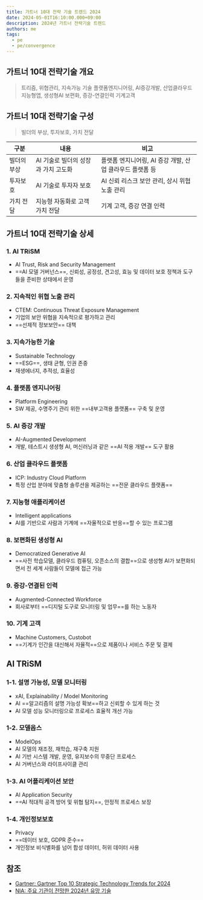 ```yaml
---
title: 가트너 10대 전략 기술 트렌드 2024
date: 2024-05-01T16:10:00.000+09:00
description: 2024년 가트너 전략기술 트렌드
authors: me
tags:
  - pe
  - pe/convergence
---
```


## 가트너 10대 전략기술 개요

> 트리즘, 위협관리, 지속가능 기술
> 플랫폼엔지니어링, AI증강개발, 산업클라우드
> 지능형앱, 생성형AI 보편화, 증강-연결인력
> 기계고객

## 가트너 10대 전략기술 구성

> 빌더의 부상, 투자보호, 가치 전달

| 구분        | 내용                                | 비고                                                     |
| ----------- | ----------------------------------- | -------------------------------------------------------- |
| 빌더의 부상 | AI 기술로 빌더의 성장과 가치 고도화 | 플랫폼 엔지니어링, AI 증강 개발, 산업 클라우드 플랫폼 등 |
| 투자보호    | AI 기술로 투자자 보호               | AI 신뢰 리스크 보안 관리, 상시 위협 노출 관리            |
| 가치 전달   | 지능형 자동화로 고객 가치 전달      | 기계 고객, 증강 연결 인력                                |

## 가트너 10대 전략기술 상세

### 1. AI TRiSM

- AI Trust, Risk and Security Management
- ==AI 모델 거버넌스==, 신뢰성, 공정성, 견고성, 효능 및 데이터 보호 정책과 도구들을 준비한 상태에서 운영

### 2. 지속적인 위협 노출 관리

- CTEM: Continuous Threat Exposure Management
- 기업의 보안 위협을 지속적으로 평가하고 관리
- ==선제적 정보보안== 대책

### 3. 지속가능한 기술

- Sustainable Technology
- ==ESG==, 생태 균형, 인권 존중
- 재생에너지, 추적성, 효율성

### 4. 플랫폼 엔지니어링

- Platform Engineering
- SW 제공, 수명주기 관리 위한 ==내부고객용 플랫폼== 구축 및 운영

### 5. AI 증강 개발

- AI-Augmented Development
- 개발, 테스트시 생셩형 AI, 머신러닝과 같은 ==AI 적용 개발== 도구 활용

### 6. 산업 클라우드 플랫폼

- ICP: Industry Cloud Platform
- 특정 산업 분야에 맞춤형 솔루션을 제공하는 ==전문 클라우드 플랫폼==

### 7. 지능형 애플리케이션

- Intelligent applications
- AI를 기반으로 사람과 기계에 ==자율적으로 반응==할 수 있는 프로그램

### 8. 보편화된 생성형 AI

- Democratized Generative AI
- ==사전 학습모델, 클라우드 컴퓨팅, 오픈소스의 결합==으로 생성형 AI가 보편화되면서 전 세계 사람들이 모델에 접근 가능

### 9. 증강-연결된 인력

- Augmented-Connected Workforce
- 회사로부터 ==디지털 도구로 모니터링 및 업무==를 하는 노동자

### 10. 기계 고객

- Machine Customers, Custobot
- ==기계가 인간을 대신해서 자율적==으로 제품이나 서비스 주문 및 결제

## AI TRiSM

### 1-1. 설명 가능성, 모델 모니터링

- xAI, Explainability / Model Monitoring
- AI ==알고리즘의 설명 가능성 확보==하고 신뢰할 수 있게 하는 것
- AI 모델 성능 모니터링으로 프로세스 효율적 개선 가능

### 1-2. 모델옵스

- ModelOps
- AI 모델의 재조정, 재학습, 재구축 지원
- AI 기반 시스템 개발, 운영, 유지보수의 무중단 프로세스
- AI 거버넌스와 라이프사이클 관리

### 1-3. AI 어플리케이션 보안

- AI Application Security
- ==AI 적대적 공격 방어 및 위협 탐지==, 안정적 프로세스 보장

### 1-4. 개인정보보호

- Privacy
- ==데이터 보호, GDPR 준수==
- 개인정보 비식별화를 넘어 합성 데이터, 허위 데이터 사용

## 참조

- [Gartner: Gartner Top 10 Strategic Technology Trends for 2024](https://www.gartner.com/en/articles/gartner-top-10-strategic-technology-trends-for-2024)
- [NIA: 주요 기관이 전망한 2024년 유망 기술](https://www.nia.or.kr/site/nia_kor/ex/bbs/View.do?cbIdx=82618&bcIdx=26147&parentSeq=26147)
